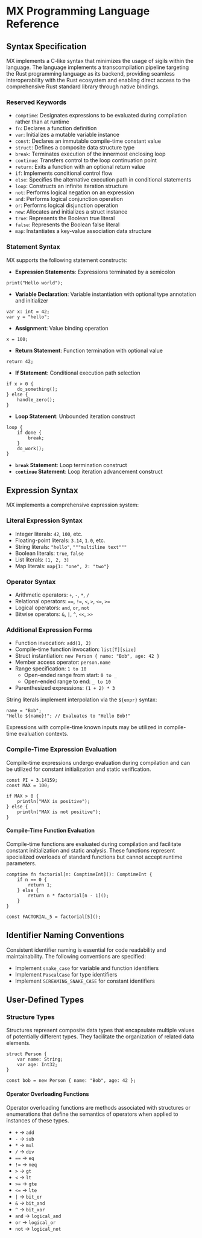 # MX Programming Language Reference

## Syntax Specification

MX implements a C-like syntax that minimizes the usage of sigils within the
language. The language implements a transcompilation pipeline targeting the
Rust programming language as its backend, providing seamless interoperability
with the Rust ecosystem and enabling direct access to the comprehensive Rust
standard library through native bindings.

### Reserved Keywords

- `comptime`: Designates expressions to be evaluated during compilation rather
  than at runtime
- `fn`: Declares a function definition
- `var`: Initializes a mutable variable instance
- `const`: Declares an immutable compile-time constant value
- `struct`: Defines a composite data structure type
- `break`: Terminates execution of the innermost enclosing loop
- `continue`: Transfers control to the loop continuation point
- `return`: Exits a function with an optional return value
- `if`: Implements conditional control flow
- `else`: Specifies the alternative execution path in conditional statements
- `loop`: Constructs an infinite iteration structure
- `not`: Performs logical negation on an expression
- `and`: Performs logical conjunction operation
- `or`: Performs logical disjunction operation
- `new`: Allocates and initializes a struct instance
- `true`: Represents the Boolean true literal
- `false`: Represents the Boolean false literal
- `map`: Instantiates a key-value association data structure

### Statement Syntax

MX supports the following statement constructs:

- **Expression Statements**: Expressions terminated by a semicolon

```mx
print("Hello world");
```

- **Variable Declaration**: Variable instantiation with optional type annotation
  and initializer

```mx
var x: int = 42;
var y = "hello";
```

- **Assignment**: Value binding operation

```mx
x = 100;
```

- **Return Statement**: Function termination with optional value

```mx
return 42;
```

- **If Statement**: Conditional execution path selection

```mx
if x > 0 {
    do_something();
} else {
    handle_zero();
}
```

- **Loop Statement**: Unbounded iteration construct

```mx
loop {
    if done {
        break;
    }
    do_work();
}
```

- **`break` Statement**: Loop termination construct
- **`continue` Statement**: Loop iteration advancement construct

## Expression Syntax

MX implements a comprehensive expression system:

### Literal Expression Syntax

- Integer literals: `42`, `100`, etc.
- Floating-point literals: `3.14`, `1.0`, etc.
- String literals: `"hello"`, `"""multiline text"""`
- Boolean literals: `true`, `false`
- List literals: `[1, 2, 3]`
- Map literals: `map{1: "one", 2: "two"}`

### Operator Syntax

- Arithmetic operators: `+`, `-`, `*`, `/`
- Relational operators: `==`, `!=`, `<`, `>`, `<=`, `>=`
- Logical operators: `and`, `or`, `not`
- Bitwise operators: `&`, `|`, `^`, `<<`, `>>`

### Additional Expression Forms

- Function invocation: `add(1, 2)`
- Compile-time function invocation: `list[T][size]`
- Struct instantiation: `new Person { name: "Bob", age: 42 }`
- Member access operator: `person.name`
- Range specification: `1 to 10`
    - Open-ended range from start: `0 to _`
    - Open-ended range to end: `_ to 10`
- Parenthesized expressions: `(1 + 2) * 3`

String literals implement interpolation via the `${expr}` syntax:

```mx
name = "Bob";
"Hello ${name}!"; // Evaluates to "Hello Bob!"
```

Expressions with compile-time known inputs may be utilized in compile-time
evaluation contexts.

### Compile-Time Expression Evaluation

Compile-time expressions undergo evaluation during compilation and can be
utilized for constant initialization and static verification.

```mx
const PI = 3.14159;
const MAX = 100;

if MAX > 0 {
    println("MAX is positive");
} else {
    println("MAX is not positive");
}
```

#### Compile-Time Function Evaluation

Compile-time functions are evaluated during compilation and facilitate constant
initialization and static analysis. These functions represent specialized
overloads of standard functions but cannot accept runtime parameters.

```mx
comptime fn factorial[n: ComptimeInt](): ComptimeInt {
    if n == 0 {
        return 1;
    } else {
        return n * factorial[n - 1]();
    }
}

const FACTORIAL_5 = factorial[5]();
```

## Identifier Naming Conventions

Consistent identifier naming is essential for code readability and
maintainability. The following conventions are specified:

- Implement `snake_case` for variable and function identifiers
- Implement `PascalCase` for type identifiers
- Implement `SCREAMING_SNAKE_CASE` for constant identifiers

## User-Defined Types

### Structure Types

Structures represent composite data types that encapsulate multiple values of
potentially different types. They facilitate the organization of related data
elements.

```mx
struct Person {
    var name: String;
    var age: Int32;
}

const bob = new Person { name: "Bob", age: 42 };
```

#### Operator Overloading Functions

Operator overloading functions are methods associated with structures or
enumerations that define the semantics of operators when applied to instances
of these types.

- `+` -> `add`
- `-` -> `sub`
- `*` -> `mul`
- `/` -> `div`
- `==` -> `eq`
- `!=` -> `neq`
- `>` -> `gt`
- `<` -> `lt`
- `>=` -> `gte`
- `<=` -> `lte`
- `|` -> `bit_or`
- `&` -> `bit_and`
- `^` -> `bit_xor`
- `and` -> `logical_and`
- `or` -> `logical_or`
- `not` -> `logical_not`
